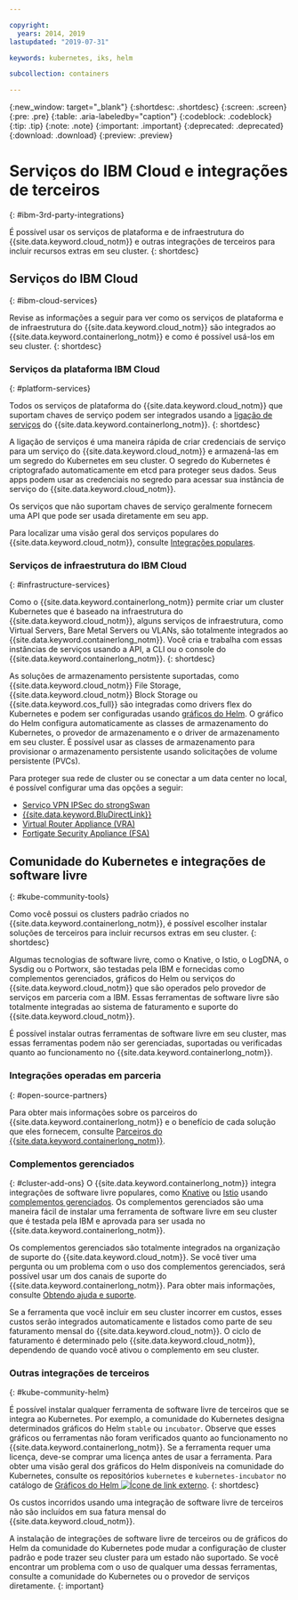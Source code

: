 ```yaml
---

copyright:
  years: 2014, 2019
lastupdated: "2019-07-31"

keywords: kubernetes, iks, helm

subcollection: containers

---
```


{:new_window: target="_blank"}
{:shortdesc: .shortdesc}
{:screen: .screen}
{:pre: .pre}
{:table: .aria-labeledby="caption"}
{:codeblock: .codeblock}
{:tip: .tip}
{:note: .note}
{:important: .important}
{:deprecated: .deprecated}
{:download: .download}
{:preview: .preview}


# Serviços do IBM Cloud e integrações de terceiros
{: #ibm-3rd-party-integrations}

É possível usar os serviços de plataforma e de infraestrutura do {{site.data.keyword.cloud_notm}} e outras integrações de terceiros para incluir recursos extras em seu cluster.
{: shortdesc}

## Serviços do IBM Cloud
{: #ibm-cloud-services}

Revise as informações a seguir para ver como os serviços de plataforma e de infraestrutura do {{site.data.keyword.cloud_notm}} são integrados ao {{site.data.keyword.containerlong_notm}} e como é possível usá-los em seu cluster.
{: shortdesc}

### Serviços da plataforma IBM Cloud
{: #platform-services}

Todos os serviços de plataforma do {{site.data.keyword.cloud_notm}} que suportam chaves de serviço podem ser integrados usando a [ligação de serviços](/docs/containers?topic=containers-service-binding) do {{site.data.keyword.containerlong_notm}}.
{: shortdesc}

A ligação de serviços é uma maneira rápida de criar credenciais de serviço para um serviço do {{site.data.keyword.cloud_notm}} e armazená-las em um segredo do Kubernetes em seu cluster. O segredo do Kubernetes é criptografado automaticamente em etcd para proteger seus dados. Seus apps podem usar as credenciais no segredo para acessar sua instância de serviço do {{site.data.keyword.cloud_notm}}.

Os serviços que não suportam chaves de serviço geralmente fornecem uma API que pode ser usada diretamente em seu app.

Para localizar uma visão geral dos serviços populares do {{site.data.keyword.cloud_notm}}, consulte [Integrações populares](/docs/containers?topic=containers-supported_integrations#popular_services).

### Serviços de infraestrutura do IBM Cloud
{: #infrastructure-services}

Como o {{site.data.keyword.containerlong_notm}} permite criar um cluster Kubernetes que é baseado na infraestrutura do {{site.data.keyword.cloud_notm}}, alguns serviços de infraestrutura, como Virtual Servers, Bare Metal Servers ou VLANs, são totalmente integrados ao {{site.data.keyword.containerlong_notm}}. Você cria e trabalha com essas instâncias de serviços usando a API, a CLI ou o console do {{site.data.keyword.containerlong_notm}}.
{: shortdesc}

As soluções de armazenamento persistente suportadas, como {{site.data.keyword.cloud_notm}} File Storage, {{site.data.keyword.cloud_notm}} Block Storage ou {{site.data.keyword.cos_full}} são integradas como drivers flex do Kubernetes e podem ser configuradas usando [gráficos do Helm](/docs/containers?topic=containers-helm). O gráfico do Helm configura automaticamente as classes de armazenamento do Kubernetes, o provedor de armazenamento e o driver de armazenamento em seu cluster. É possível usar as classes de armazenamento para provisionar o armazenamento persistente usando solicitações de volume persistente (PVCs).

Para proteger sua rede de cluster ou se conectar a um data center no local, é possível configurar uma das opções a seguir:
- [Serviço VPN IPSec do strongSwan](/docs/containers?topic=containers-vpn#vpn-setup)
- [{{site.data.keyword.BluDirectLink}}](/docs/infrastructure/direct-link?topic=direct-link-get-started-with-ibm-cloud-direct-link)
- [Virtual Router Appliance (VRA)](/docs/containers?topic=containers-vpn#vyatta)
- [Fortigate Security Appliance (FSA)](/docs/services/vmwaresolutions/services?topic=vmware-solutions-fsa_considerations)

## Comunidade do Kubernetes e integrações de software livre
{: #kube-community-tools}

Como você possui os clusters padrão criados no {{site.data.keyword.containerlong_notm}}, é possível escolher instalar soluções de terceiros para incluir recursos extras em seu cluster.
{: shortdesc}

Algumas tecnologias de software livre, como o Knative, o Istio, o LogDNA, o Sysdig ou o Portworx, são testadas pela IBM e fornecidas como complementos gerenciados, gráficos do Helm ou serviços do {{site.data.keyword.cloud_notm}} que são operados pelo provedor de serviços em parceria com a IBM. Essas ferramentas de software livre são totalmente integradas ao sistema de faturamento e suporte do {{site.data.keyword.cloud_notm}}.

É possível instalar outras ferramentas de software livre em seu cluster, mas essas ferramentas podem não ser gerenciadas, suportadas ou verificadas quanto ao funcionamento no {{site.data.keyword.containerlong_notm}}.

### Integrações operadas em parceria
{: #open-source-partners}

Para obter mais informações sobre os parceiros do {{site.data.keyword.containerlong_notm}} e o benefício de cada solução que eles fornecem, consulte [Parceiros do {{site.data.keyword.containerlong_notm}}](/docs/containers?topic=containers-service-partners).

### Complementos gerenciados
{: #cluster-add-ons}
O {{site.data.keyword.containerlong_notm}} integra integrações de software livre populares, como [Knative](/docs/containers?topic=containers-serverless-apps-knative) ou [Istio](/docs/containers?topic=containers-istio) usando [complementos gerenciados](/docs/containers?topic=containers-managed-addons). Os complementos gerenciados são uma maneira fácil de instalar uma ferramenta de software livre em seu cluster que é testada pela IBM e aprovada para ser usada no {{site.data.keyword.containerlong_notm}}.

Os complementos gerenciados são totalmente integrados na organização de suporte do {{site.data.keyword.cloud_notm}}. Se você tiver uma pergunta ou um problema com o uso dos complementos gerenciados, será possível usar um dos canais de suporte do {{site.data.keyword.containerlong_notm}}. Para obter mais informações, consulte [Obtendo ajuda e suporte](/docs/containers?topic=containers-cs_troubleshoot_clusters#clusters_getting_help).

Se a ferramenta que você incluir em seu cluster incorrer em custos, esses custos serão integrados automaticamente e listados como parte de seu faturamento mensal do {{site.data.keyword.cloud_notm}}. O ciclo de faturamento é determinado pelo {{site.data.keyword.cloud_notm}}, dependendo de quando você ativou o complemento em seu cluster.

### Outras integrações de terceiros
{: #kube-community-helm}

É possível instalar qualquer ferramenta de software livre de terceiros que se integra ao Kubernetes. Por exemplo, a comunidade do Kubernetes designa determinados gráficos do Helm `stable` ou `incubator`. Observe que esses gráficos ou ferramentas não foram verificados quanto ao funcionamento no {{site.data.keyword.containerlong_notm}}. Se a ferramenta requer uma licença, deve-se comprar uma licença antes de usar a ferramenta. Para obter uma visão geral dos gráficos do Helm disponíveis na comunidade do Kubernetes, consulte os repositórios `kubernetes` e `kubernetes-incubator` no catálogo de [Gráficos do Helm ![Ícone de link externo](../icons/launch-glyph.svg "Ícone de link externo")](https://cloud.ibm.com/kubernetes/solutions/helm-charts).
{: shortdesc}

Os custos incorridos usando uma integração de software livre de terceiros não são incluídos em sua fatura mensal do {{site.data.keyword.cloud_notm}}.

A instalação de integrações de software livre de terceiros ou de gráficos do Helm da comunidade do Kubernetes pode mudar a configuração de cluster padrão e pode trazer seu cluster para um estado não suportado. Se você encontrar um problema com o uso de qualquer uma dessas ferramentas, consulte a comunidade do Kubernetes ou o provedor de serviços diretamente.
{: important}
